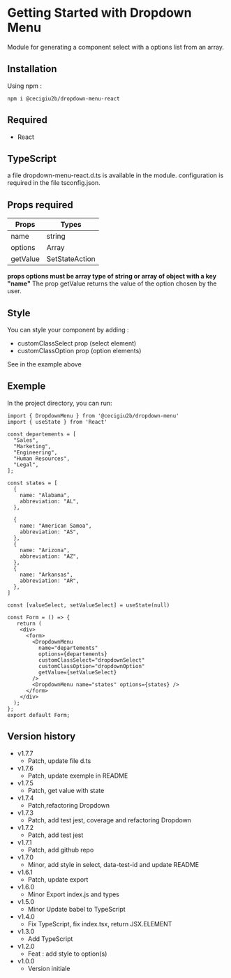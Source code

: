 # Getting Started with Dropdown Menu

Module for generating a component select with a options list from an array.

## Installation

Using npm :

`npm i @cecigiu2b/dropdown-menu-react`

## Required

- React

## TypeScript

a file dropdown-menu-react.d.ts is available in the module.
configuration is required in the file tsconfig.json.

## Props required

| Props    | Types                  |
| -------- | ---------------------- |
| name     | string                 |
| options  | Array                  |
| getValue | SetStateAction<string> |

**props options must be array type of string or array of object with a key "name"**
The prop getValue returns the value of the option chosen by the user.

## Style

You can style your component by adding :

- customClassSelect prop (select element)
- customClassOption prop (option elements)

See in the example above

## Exemple

In the project directory, you can run:

```
import { DropdownMenu } from '@cecigiu2b/dropdown-menu'
import { useState } from 'React'

const departements = [
  "Sales",
  "Marketing",
  "Engineering",
  "Human Resources",
  "Legal",
];

const states = [
  {
    name: "Alabama",
    abbreviation: "AL",
  },

  {
    name: "American Samoa",
    abbreviation: "AS",
  },
  {
    name: "Arizona",
    abbreviation: "AZ",
  },
  {
    name: "Arkansas",
    abbreviation: "AR",
  },
]

const [valueSelect, setValueSelect] = useState(null)

const Form = () => {
   return (
    <div>
      <form>
        <DropdownMenu
          name="departements"
          options={departements}
          customClassSelect="dropdownSelect"
          customClassOption="dropdownOption"
          getValue={setValueSelect}
        />
        <DropdownMenu name="states" options={states} />
      </form>
    </div>
  );
};
export default Form;

```

## Version history

- v1.7.7
  - Patch, update file d.ts
- v1.7.6
  - Patch, update exemple in README
- v1.7.5
  - Patch, get value with state
- v1.7.4
  - Patch,refactoring Dropdown
- v1.7.3
  - Patch, add test jest, coverage and refactoring Dropdown
- v1.7.2
  - Patch, add test jest
- v1.7.1
  - Patch, add github repo
- v1.7.0
  - Minor, add style in select, data-test-id and update README
- v1.6.1
  - Patch, update export
- v1.6.0
  - Minor Export index.js and types
- v1.5.0
  - Minor Update babel to TypeScript
- v1.4.0
  - Fix TypeScript, fix index.tsx, return JSX.ELEMENT
- v1.3.0
  - Add TypeScript
- v1.2.0
  - Feat : add style to option(s)
- v1.0.0
  - Version initiale
